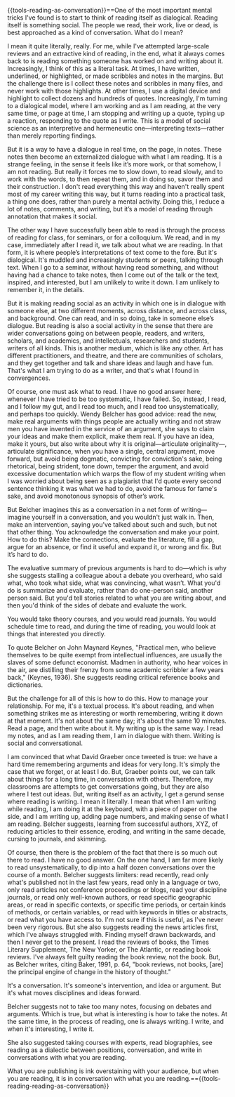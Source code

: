 {{tools-reading-as-conversation}}==One of the most important mental tricks I've found is to start to think of reading itself as dialogical. Reading itself is something social. The people we read, their work, live or dead, is best approached as a kind of conversation. What do I mean?

I mean it quite literally, really. For me, while I've attempted large-scale reviews and an extractive kind of reading, in the end, what it always comes back to is reading something someone has worked on and writing about it. Increasingly, I think of this as a literal task. At times, I have written, underlined, or highlighted, or made scribbles and notes in the margins. But the challenge there is I collect these notes and scribbles in many files, and never work with those highlights. At other times, I use a digital device and highlight to collect dozens and hundreds of quotes. Increasingly, I'm turning to a dialogical model, where I am working and as I am reading, at the very same time, or page at time, I am stopping and writing up a quote, typing up a reaction, responding to the quote as I write. This is a model of social science as an interpretive and hermeneutic one—interpreting texts—rather than merely reporting findings.

But it is a way to have a dialogue in real time, on the page, in notes. These notes then become an externalized dialogue with what I am reading. It is a strange feeling, in the sense it feels like it’s more work, or that somehow, I am not reading. But really it forces me to slow down, to read slowly, and to work with the words, to then repeat them, and in doing so, savor them and their construction. I don't read everything this way and haven't really spent most of my career writing this way, but it turns reading into a practical task, a thing one does, rather than purely a mental activity. Doing this, I reduce a lot of notes, comments, and writing, but it’s a model of reading through annotation that makes it social.

The other way I have successfully been able to read is through the process of reading for class, for seminars, or for a colloquium. We read, and in my case, immediately after I read it, we talk about what we are reading. In that form, it is where people’s interpretations of text come to the fore. But it's dialogical. It's muddled and increasingly students or peers, talking through text. When I go to a seminar, without having read something, and without having had a chance to take notes, then I come out of the talk or the text, inspired, and interested, but I am unlikely to write it down. I am unlikely to remember it, in the details.

But it is making reading social as an activity in which one is in dialogue with someone else, at two different moments, across distance, and across class, and background. One can read, and in so doing, take in someone else’s dialogue. But reading is also a social activity in the sense that there are wider conversations going on between people, readers, and writers, scholars, and academics, and intellectuals, researchers and students, writers of all kinds. This is another medium, which is like any other. Art has different practitioners, and theatre, and there are communities of scholars, and they get together and talk and share ideas and laugh and have fun. That's what I am trying to do as a writer, and that's what I found in convergences.

Of course, one must ask what to read. I have no good answer here; whenever I have tried to be too systematic, I have failed. So, instead, I read, and I follow my gut, and I read too much, and I read too unsystematically, and perhaps too quickly. Wendy Belcher has good advice: read the new, make real arguments with things people are actually writing and not straw men you have invented in the service of an argument, she says to claim your ideas and make them explicit, make them real. If you have an idea, make it yours, but also write about why it is original—articulate originality—, articulate significance, when you have a single, central argument, move forward, but avoid being dogmatic, convicting for conviction's sake, being rhetorical, being strident, tone down, temper the argument, and avoid excessive documentation which warps the flow of my student writing when I was worried about being seen as a plagiarist that I'd quote every second sentence thinking it was what we had to do, avoid the famous for fame's sake, and avoid monotonous synopsis of other’s work.

But Belcher imagines this as a conversation in a net form of writing—imagine yourself in a conversation, and you wouldn't just walk in. Then, make an intervention, saying you’ve talked about such and such, but not that other thing. You acknowledge the conversation and make your point. How to do this? Make the connections, evaluate the literature, fill a gap, argue for an absence, or find it useful and expand it, or wrong and fix. But it’s hard to do.

The evaluative summary of previous arguments is hard to do—which is why she suggests stalling a colleague about a debate you overheard, who said what, who took what side, what was convincing, what wasn’t. What you'd do is summarize and evaluate, rather than do one-person said, another person said. But you'd tell stories related to what you are writing about, and then you'd think of the sides of debate and evaluate the work.

You would take theory courses, and you would read journals. You would schedule time to read, and during the time of reading, you would look at things that interested you directly.

To quote Belcher on John Maynard Keynes, "Practical men, who believe themselves to be quite exempt from intellectual influences, are usually the slaves of some defunct economist. Madmen in authority, who hear voices in the air, are distilling their frenzy from some academic scribbler a few years back," (Keynes, 1936). She suggests reading critical reference books and dictionaries.

But the challenge for all of this is how to do this. How to manage your relationship. For me, it's a textual process. It's about reading, and when something strikes me as interesting or worth remembering, writing it down at that moment. It's not about the same day; it's about the same 10 minutes. Read a page, and then write about it. My writing up is the same way. I read my notes, and as I am reading them, I am in dialogue with them. Writing is social and conversational.

I am convinced that what David Graeber once tweeted is true: we have a hard time remembering arguments and ideas for very long. It's simply the case that we forget, or at least I do. But, Graeber points out, we can talk about things for a long time, in conversation with others. Therefore, my classrooms are attempts to get conversations going, but they are also where I test out ideas. But, writing itself as an activity, I get a gerund sense where reading is writing. I mean it literally. I mean that when I am writing while reading, I am doing it at the keyboard, with a piece of paper on the side, and I am writing up, adding page numbers, and making sense of what I am reading. Belcher suggests, learning from successful authors, XYZ, of reducing articles to their essence, eroding, and writing in the same decade, cursing to journals, and skimming.

Of course, then there is the problem of the fact that there is so much out there to read. I have no good answer. On the one hand, I am far more likely to read unsystematically, to dip into a half dozen conversations over the course of a month. Belcher suggests limiters: read recently, read only what's published not in the last few years, read only in a language or two, only read articles not conference proceedings or blogs, read your discipline journals, or read only well-known authors, or read specific geographic areas, or read in specific contexts, or specific time periods, or certain kinds of methods, or certain variables, or read with keywords in titles or abstracts, or read what you have access to. I'm not sure if this is useful, as I've never been very rigorous. But she also suggests reading the news articles first, which I've always struggled with. Finding myself drawn backwards, and then I never get to the present. I read the reviews of books, the Times Literary Supplement, The New Yorker, or The Atlantic, or reading book reviews. I've always felt guilty reading the book review, not the book. But, as Belcher writes, citing Baker, 1991, p. 64, "book reviews, not books, [are] the principal engine of change in the history of thought."

It's a conversation. It's someone's intervention, and idea or argument. But it's what moves disciplines and ideas forward.

Belcher suggests not to take too many notes, focusing on debates and arguments. Which is true, but what is interesting is how to take the notes. At the same time, in the process of reading, one is always writing. I write, and when it's interesting, I write it.

She also suggested taking courses with experts, read biographies, see reading as a dialectic between positions, conversation, and write in conversations with what you are reading.

What you are publishing is ink overstaining with your audience, but when you are reading, it is in conversation with what you are reading.=={{tools-reading-reading-as-conversation}}
